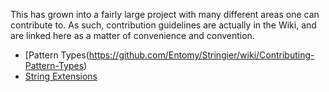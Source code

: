 This has grown into a fairly large project with many different areas one can contribute to. As such, contribution guidelines are actually in the Wiki, and are linked here as a matter of convenience and convention.

 * [Pattern Types(https://github.com/Entomy/Stringier/wiki/Contributing-Pattern-Types)
 * [String Extensions](https://github.com/Entomy/Stringier/wiki/Contributing-String-Extensions)
